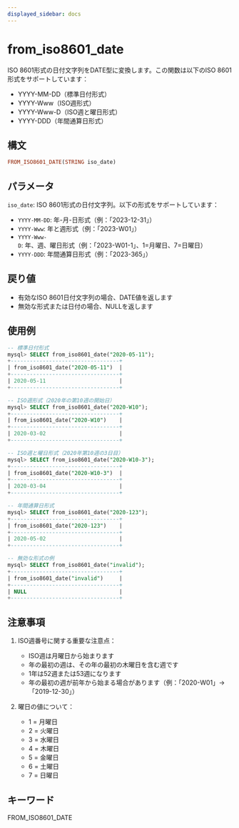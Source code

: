 ```yaml
---
displayed_sidebar: docs
---
```


# from_iso8601_date

ISO 8601形式の日付文字列をDATE型に変換します。この関数は以下のISO 8601形式をサポートしています：
- YYYY-MM-DD（標準日付形式）
- YYYY-Www（ISO週形式）
- YYYY-Www-D（ISO週と曜日形式）
- YYYY-DDD（年間通算日形式）

## 構文

```Haskell
FROM_ISO8601_DATE(STRING iso_date)
```

## パラメータ

`iso_date`: ISO 8601形式の日付文字列。以下の形式をサポートしています：
- `YYYY-MM-DD`: 年-月-日形式（例：「2023-12-31」）
- `YYYY-Www`: 年と週形式（例：「2023-W01」）
- `YYYY-Www-D`: 年、週、曜日形式（例：「2023-W01-1」、1=月曜日、7=日曜日）
- `YYYY-DDD`: 年間通算日形式（例：「2023-365」）

## 戻り値

- 有効なISO 8601日付文字列の場合、DATE値を返します
- 無効な形式または日付の場合、NULLを返します

## 使用例

```SQL
-- 標準日付形式
mysql> SELECT from_iso8601_date("2020-05-11");
+----------------------------------+
| from_iso8601_date("2020-05-11")  |
+----------------------------------+
| 2020-05-11                       |
+----------------------------------+

-- ISO週形式（2020年の第10週の開始日）
mysql> SELECT from_iso8601_date("2020-W10");
+----------------------------------+
| from_iso8601_date("2020-W10")    |
+----------------------------------+
| 2020-03-02                       |
+----------------------------------+

-- ISO週と曜日形式（2020年第10週の3日目）
mysql> SELECT from_iso8601_date("2020-W10-3");
+----------------------------------+
| from_iso8601_date("2020-W10-3")  |
+----------------------------------+
| 2020-03-04                       |
+----------------------------------+

-- 年間通算日形式
mysql> SELECT from_iso8601_date("2020-123");
+----------------------------------+
| from_iso8601_date("2020-123")    |
+----------------------------------+
| 2020-05-02                       |
+----------------------------------+

-- 無効な形式の例
mysql> SELECT from_iso8601_date("invalid");
+----------------------------------+
| from_iso8601_date("invalid")     |
+----------------------------------+
| NULL                             |
+----------------------------------+
```

## 注意事項

1. ISO週番号に関する重要な注意点：
   - ISO週は月曜日から始まります
   - 年の最初の週は、その年の最初の木曜日を含む週です
   - 1年は52週または53週になります
   - 年の最初の週が前年から始まる場合があります（例：「2020-W01」→「2019-12-30」）

2. 曜日の値について：
   - 1 = 月曜日
   - 2 = 火曜日
   - 3 = 水曜日
   - 4 = 木曜日
   - 5 = 金曜日
   - 6 = 土曜日
   - 7 = 日曜日

## キーワード

FROM_ISO8601_DATE
